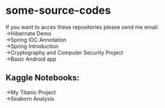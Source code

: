 # some-source-codes
If you want to acces these repositories please send me email. </br>
->Hibernate Demo </br>
->Spring IOC Annotation </br>
->Spring Introduction </br>
->Cryptography and Computer Security Project  </br>
->Basic Android app </br>
## Kaggle Notebooks: </br>
->My Titanic Project </br>
->Seaborn Analysis </br>
